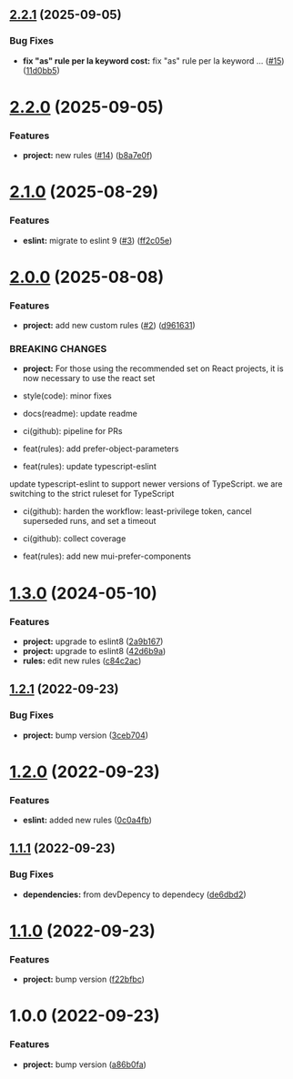 ## [2.2.1](https://github.com/fido-id/eslint-config-fido/compare/v2.2.0...v2.2.1) (2025-09-05)


### Bug Fixes

* **fix "as" rule per la keyword cost:** fix "as" rule per la keyword … ([#15](https://github.com/fido-id/eslint-config-fido/issues/15)) ([11d0bb5](https://github.com/fido-id/eslint-config-fido/commit/11d0bb53c3536644ee4774f603e14f756b93027b))

# [2.2.0](https://github.com/fido-id/eslint-config-fido/compare/v2.1.0...v2.2.0) (2025-09-05)


### Features

* **project:** new rules ([#14](https://github.com/fido-id/eslint-config-fido/issues/14)) ([b8a7e0f](https://github.com/fido-id/eslint-config-fido/commit/b8a7e0f9dd5abe798554c9be4109cf23d4775f6c))

# [2.1.0](https://github.com/fido-id/eslint-config-fido/compare/v2.0.0...v2.1.0) (2025-08-29)


### Features

* **eslint:** migrate to eslint 9 ([#3](https://github.com/fido-id/eslint-config-fido/issues/3)) ([ff2c05e](https://github.com/fido-id/eslint-config-fido/commit/ff2c05ee295aa38c8f192534df951feb8a4d662d))

# [2.0.0](https://github.com/fido-id/eslint-config-fido/compare/v1.3.0...v2.0.0) (2025-08-08)


### Features

* **project:** add new custom rules ([#2](https://github.com/fido-id/eslint-config-fido/issues/2)) ([d961631](https://github.com/fido-id/eslint-config-fido/commit/d96163190205940e67142a41185c993f5d54c42e))


### BREAKING CHANGES

* **project:** For those using the recommended set on React projects, it is now necessary to use
the react set

* style(code): minor fixes

* docs(readme): update readme

* ci(github): pipeline for PRs

* feat(rules): add prefer-object-parameters

* feat(rules): update typescript-eslint

update typescript-eslint to support newer versions of TypeScript. we are switching to the strict
ruleset for TypeScript

* ci(github): harden the workflow: least-privilege token,  cancel superseded runs, and set a timeout

* ci(github): collect coverage

* feat(rules): add new mui-prefer-components

# [1.3.0](https://github.com/fido-id/eslint-config-fido/compare/v1.2.1...v1.3.0) (2024-05-10)


### Features

* **project:** upgrade to eslint8 ([2a9b167](https://github.com/fido-id/eslint-config-fido/commit/2a9b16736c965f2ceec0eeaa7be06007a2714683))
* **project:** upgrade to eslint8 ([42d6b9a](https://github.com/fido-id/eslint-config-fido/commit/42d6b9a634e3dec15bd88baf00b4eb64694330f0))
* **rules:** edit new rules ([c84c2ac](https://github.com/fido-id/eslint-config-fido/commit/c84c2ac52cbae3790652e0ccda0d270641511f77))

## [1.2.1](https://github.com/fido-id/eslint-config-fido/compare/v1.2.0...v1.2.1) (2022-09-23)


### Bug Fixes

* **project:** bump version ([3ceb704](https://github.com/fido-id/eslint-config-fido/commit/3ceb704eabd82414122dbaf620fe910367cea9e4))

# [1.2.0](https://github.com/fido-id/eslint-config-fido/compare/v1.1.1...v1.2.0) (2022-09-23)


### Features

* **eslint:** added new rules ([0c0a4fb](https://github.com/fido-id/eslint-config-fido/commit/0c0a4fbc72ba5505e04f13774d8a0ea6bc2fb7ba))

## [1.1.1](https://github.com/fido-id/eslint-config-fido/compare/v1.1.0...v1.1.1) (2022-09-23)


### Bug Fixes

* **dependencies:** from devDepency to dependecy ([de6dbd2](https://github.com/fido-id/eslint-config-fido/commit/de6dbd2770be3dc6847c557774e84f8cd0ed3efd))

# [1.1.0](https://github.com/fido-id/eslint-config-fido/compare/v1.0.0...v1.1.0) (2022-09-23)


### Features

* **project:** bump version ([f22bfbc](https://github.com/fido-id/eslint-config-fido/commit/f22bfbc8e2c5f734c8504c1d0bec28a896e5c899))

# 1.0.0 (2022-09-23)


### Features

* **project:** bump version ([a86b0fa](https://github.com/fido-id/eslint-config-fido/commit/a86b0faec9f775faa7af03e3f2723ca5273422ca))
